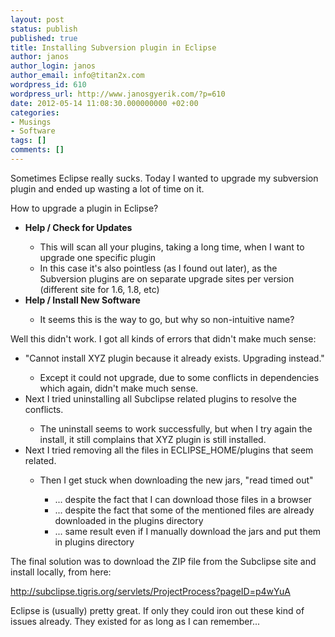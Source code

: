 ```yaml
---
layout: post
status: publish
published: true
title: Installing Subversion plugin in Eclipse
author: janos
author_login: janos
author_email: info@titan2x.com
wordpress_id: 610
wordpress_url: http://www.janosgyerik.com/?p=610
date: 2012-05-14 11:08:30.000000000 +02:00
categories:
- Musings
- Software
tags: []
comments: []
---
```

Sometimes Eclipse really sucks. Today I wanted to upgrade my subversion plugin and ended up wasting a lot of time on it.

How to upgrade a plugin in Eclipse?
<ul>
	<li><strong>Help / Check for Updates</strong></li>
<ul>
	<li>This will scan all your plugins, taking a long time, when I want to upgrade one specific plugin</li>
	<li>In this case it's also pointless (as I found out later), as the Subversion plugins are on separate upgrade sites per version (different site for 1.6, 1.8, etc)</li>
</ul>
	<li><strong>Help / Install New Software</strong></li>
<ul>
	<li>It seems this is the way to go, but why so non-intuitive name?</li>
</ul>
</ul>
Well this didn't work. I got all kinds of errors that didn't make much sense:
<ul>
	<li>"Cannot install XYZ plugin because it already exists. Upgrading instead."</li>
<ul>
	<li>Except it could not upgrade, due to some conflicts in dependencies which again, didn't make much sense.</li>
</ul>
	<li>Next I tried uninstalling all Subclipse related plugins to resolve the conflicts.</li>
<ul>
	<li>The uninstall seems to work successfully, but when I try again the install, it still complains that XYZ plugin is still installed.</li>
</ul>
	<li>Next I tried removing all the files in ECLIPSE_HOME/plugins that seem related.</li>
<ul>
	<li>Then I get stuck when downloading the new jars, "read timed out"</li>
<ul>
	<li>... despite the fact that I can download those files in a browser</li>
	<li>... despite the fact that some of the mentioned files are already downloaded in the plugins directory</li>
	<li>... same result even if I manually download the jars and put them in plugins directory</li>
</ul>
</ul>
</ul>
The final solution was to download the ZIP file from the Subclipse site and install locally, from here:

<a href="http://subclipse.tigris.org/servlets/ProjectProcess?pageID=p4wYuA">http://subclipse.tigris.org/servlets/ProjectProcess?pageID=p4wYuA</a>

Eclipse is (usually) pretty great. If only they could iron out these kind of issues already. They existed for as long as I can remember...
